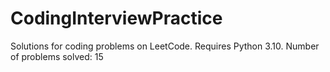 # CodingInterviewPractice
Solutions for coding problems on LeetCode.
Requires Python 3.10.
Number of problems solved: 15